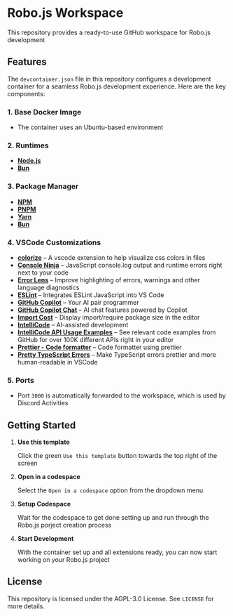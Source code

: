 # Robo.js Workspace

This repository provides a ready-to-use GitHub workspace for Robo.js development

## Features

The `devcontainer.json` file in this repository configures a development container for a seamless Robo.js development experience. Here are the key components:

### 1. **Base Docker Image**
  - The container uses an Ubuntu-based environment

### 2. **Runtimes**
  - **[Node.js](https://nodejs.org/en)**
  - **[Bun](https://bun.sh/)**

### 3. **Package Manager**
  - **[NPM](https://www.npmjs.com/)**
  - **[PNPM](https://pnpm.io/)**
  - **[Yarn](https://yarnpkg.com/)**
  - **[Bun](https://bun.sh/)**

### 4. **VSCode Customizations**
  - **[colorize](https://marketplace.visualstudio.com/items?itemName=kamikillerto.vscode-colorize)** – A vscode extension to help visualize css colors in files
  - **[Console Ninja](https://marketplace.visualstudio.com/items?itemName=WallabyJs.console-ninja)** – JavaScript console.log output and runtime errors right next to your code
  - **[Error Lens](https://marketplace.visualstudio.com/items?itemName=usernamehw.errorlens)** – Improve highlighting of errors, warnings and other language diagnostics
  - **[ESLint](https://marketplace.visualstudio.com/items?itemName=dbaeumer.vscode-eslint)** – Integrates ESLint JavaScript into VS Code
  - **[GitHub Copilot](https://marketplace.visualstudio.com/items?itemName=GitHub.copilot)**  – Your AI pair programmer
  - **[GitHub Copilot Chat](https://marketplace.visualstudio.com/items?itemName=GitHub.copilot-chat)**  – AI chat features powered by Copilot
  - **[Import Cost](https://marketplace.visualstudio.com/items?itemName=wix.vscode-import-cost)** – Display import/require package size in the editor
  - **[IntelliCode](https://marketplace.visualstudio.com/items?itemName=VisualStudioExptTeam.vscodeintellicode)** – AI-assisted development
  - **[IntelliCode API Usage Examples](https://marketplace.visualstudio.com/items?itemName=VisualStudioExptTeam.intellicode-api-usage-examples)** – See relevant code examples from GitHub for over 100K different APIs right in your editor
  - **[Prettier - Code formatter](https://marketplace.visualstudio.com/items?itemName=esbenp.prettier-vscode)** – Code formatter using prettier
  - **[Pretty TypeScript Errors](https://marketplace.visualstudio.com/items?itemName=YoavBls.pretty-ts-errors)** – Make TypeScript errors prettier and more human-readable in VSCode

### 5. **Ports**
  - Port `3000` is automatically forwarded to the workspace, which is used by Discord Activities

## Getting Started

1. **Use this template**

   Click the green `Use this template` button towards the top right of the screen

3. **Open in a codespace**

   Select the `Open in a codespace` option from the dropdown menu

5. **Setup Codespace**

   Wait for the codespace to get done setting up and run through the Robo.js porject creation process

7. **Start Development**

   With the container set up and all extensions ready, you can now start working on your Robo.js project

## License

This repository is licensed under the AGPL-3.0 License. See `LICENSE` for more details.
